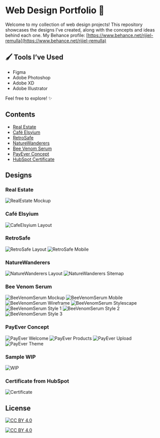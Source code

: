 # Web Design Portfolio 🎨

Welcome to my collection of web design projects! This repository showcases the designs I’ve created, along with the concepts and ideas behind each one.
My Behance profile: [https://www.behance.net/rijiel-remulla](https://www.behance.net/rijiel-remulla)

## 🖌️ Tools I’ve Used
- Figma
- Adobe Photoshop
- Adobe XD
- Adobe Illustrator

Feel free to explore! ✨

## Contents
- [Real Estate](#real-estate)
- [Café Elsyium](#café-elsyium)
- [RetroSafe](#retrosafe)
- [NatureWanderers](#naturewanderers)
- [Bee Venom Serum](#bee-venom-serum)
- [PayEver Concept](#payever-concept)
- [HubSpot Certificate](#certificate-from-hubSpot)


## Designs
### Real Estate
![RealEstate Mockup](https://github.com/Rijiel/Web-Design/blob/main/Real%20Estate/realestate_mockup.jpg)
### Café Elsyium
![CafeElsyium Layout](https://github.com/Rijiel/Web-Design/blob/main/Cafe%20Elsyium/elsyium_layout.jpg)
### RetroSafe
![RetroSafe Layout](https://github.com/Rijiel/Web-Design/blob/main/Retrosafe/retrosafe_layout.jpg)
![RetroSafe Mobile](https://github.com/Rijiel/Web-Design/blob/main/Retrosafe/retrosafe_mobile.png)
### NatureWanderers
![NatureWanderers Layout](https://github.com/Rijiel/Web-Design/blob/main/NatureWanderers/nature_layout.jpg)
![NatureWanderers Sitemap](https://github.com/Rijiel/Web-Design/blob/main/NatureWanderers/nature_sitemap.png)
### Bee Venom Serum
![BeeVenomSerum Mockup](https://github.com/Rijiel/Web-Design/blob/main/Bee%20Venom%20Serum/serum_mockup.jpg)
![BeeVenomSerum Mobile](https://github.com/Rijiel/Web-Design/blob/main/Bee%20Venom%20Serum/serum_mobile.png)
![BeeVenomSerum Wireframe](https://github.com/Rijiel/Web-Design/blob/main/Bee%20Venom%20Serum/serum_wireframe.jpg)
![BeeVenomSerum Stylescape](https://github.com/Rijiel/Web-Design/blob/main/Bee%20Venom%20Serum/serum_stylescape.png)
![BeeVenomSerum Style 1](https://github.com/Rijiel/Web-Design/blob/main/Bee%20Venom%20Serum/serum_style1.png)
![BeeVenomSerum Style 2](https://github.com/Rijiel/Web-Design/blob/main/Bee%20Venom%20Serum/serum_style2.png)
![BeeVenomSerum Style 3](https://github.com/Rijiel/Web-Design/blob/main/Bee%20Venom%20Serum/serum_style3.png)
### PayEver Concept
![PayEver Welcome](https://github.com/Rijiel/Web-Design/blob/main/PayEver%20Concept/payever_welcome.png)
![PayEver Products](https://github.com/Rijiel/Web-Design/blob/main/PayEver%20Concept/payever_products.png)
![PayEver Upload](https://github.com/Rijiel/Web-Design/blob/main/PayEver%20Concept/payever_upload.png)
![PayEver Theme](https://github.com/Rijiel/Web-Design/blob/main/PayEver%20Concept/payever_theme.png)
### Sample WIP
![WIP](https://github.com/Rijiel/Web-Design/blob/main/sample_mockup.png)
### Certificate from HubSpot
![Certificate](https://github.com/Rijiel/Web-Design/blob/main/certificate.png)

## License
[![CC BY 4.0][cc-by-shield]][cc-by]

[![CC BY 4.0][cc-by-image]][cc-by]

[cc-by]: http://creativecommons.org/licenses/by/4.0/
[cc-by-image]: https://i.creativecommons.org/l/by/4.0/88x31.png
[cc-by-shield]: https://img.shields.io/badge/License-CC%20BY%204.0-lightgrey.svg
